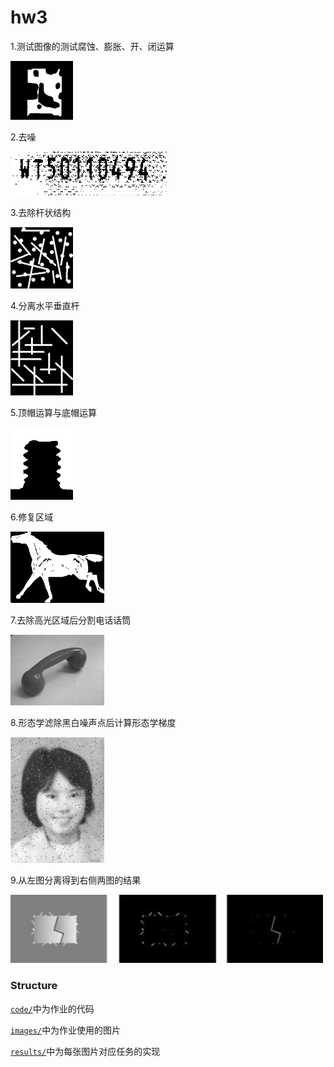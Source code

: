 # hw3

1.测试图像的测试腐蚀、膨胀、开、闭运算

<img src="./images/binary/1.bmp" alt="1"  width="100" />

2.去噪

<img src="./images/binary/3.bmp" alt="3" width="250"  />

3.去除杆状结构

<img src="./images/binary/4.bmp" alt="4" width="100"  />

4.分离水平垂直杆

<img src="./images/binary/6.bmp" alt="6" width="100"  />

5.顶帽运算与底帽运算

<img src="./images/binary/8.jpg" alt="8" width="100" />

6.修复区域

<img src="./images/binary/9.bmp" alt="1" width="150"  />

7.去除高光区域后分割电话话筒

<img src="./images/gray/2.png" alt="7" width="150"  />

8.形态学滤除黑白噪声点后计算形态学梯度

<img src="./images/gray/3.jpg" alt="8" width="150" />

9.从左图分离得到右侧两图的结果

<img src="./images/gray/4-task.jpg" alt="9" width="500"  />

### Structure

[`code/`](./code/)中为作业的代码

[`images/`](./images/)中为作业使用的图片

[`results/`](./results/)中为每张图片对应任务的实现

